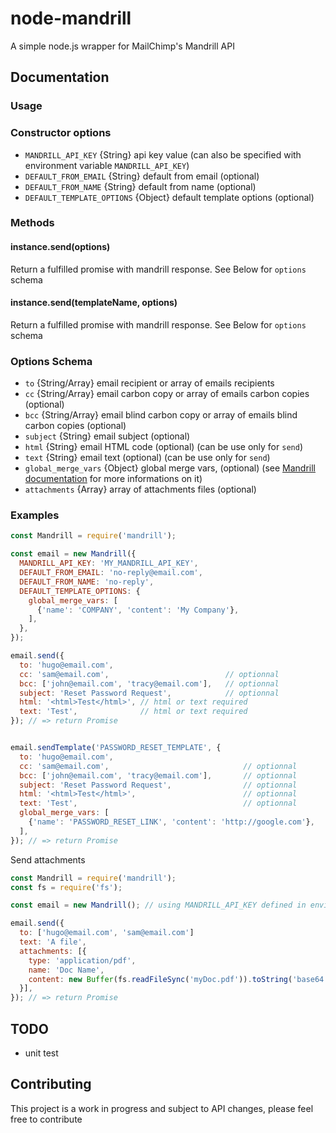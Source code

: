 # node-mandrill
A simple node.js wrapper for MailChimp's Mandrill API

## Documentation

### Usage

### Constructor options

* `MANDRILL_API_KEY`          {String} api key value (can also be specified with environment variable `MANDRILL_API_KEY`)
* `DEFAULT_FROM_EMAIL`        {String} default from email (optional)
* `DEFAULT_FROM_NAME`         {String} default from name (optional)
* `DEFAULT_TEMPLATE_OPTIONS`  {Object} default template options (optional)


### Methods

#### instance.send(options)

Return a fulfilled promise with mandrill response. See Below for `options` schema

#### instance.send(templateName, options)

Return a fulfilled promise with mandrill response. See Below for `options` schema


### Options Schema

* `to` {String/Array} email recipient or array of emails recipients
* `cc` {String/Array} email carbon copy or array of emails carbon copies (optional)
* `bcc` {String/Array} email blind carbon copy or array of emails blind carbon copies (optional)
* `subject` {String} email subject (optional)
* `html` {String} email HTML code (optional) (can be use only for `send`)
* `text` {String} email text (optional) (can be use only for `send`)
* `global_merge_vars` {Object} global merge vars, (optional) (see [Mandrill documentation](https://mandrillapp.com/api/docs/messages.nodejs.html) for more informations on it)
* `attachments` {Array} array of attachments files (optional)

### Examples

```javascript
const Mandrill = require('mandrill');

const email = new Mandrill({
  MANDRILL_API_KEY: 'MY_MANDRILL_API_KEY',
  DEFAULT_FROM_EMAIL: 'no-reply@email.com',
  DEFAULT_FROM_NAME: 'no-reply',
  DEFAULT_TEMPLATE_OPTIONS: {
    global_merge_vars: [
      {'name': 'COMPANY', 'content': 'My Company'},
    ],
  },
});

email.send({
  to: 'hugo@email.com',
  cc: 'sam@email.com',                          // optionnal
  bcc: ['john@email.com', 'tracy@email.com'],   // optionnal
  subject: 'Reset Password Request',            // optionnal
  html: '<html>Test</html>', // html or text required
  text: 'Test',              // html or text required
}); // => return Promise


email.sendTemplate('PASSWORD_RESET_TEMPLATE', {
  to: 'hugo@email.com',
  cc: 'sam@email.com',                              // optionnal
  bcc: ['john@email.com', 'tracy@email.com'],       // optionnal
  subject: 'Reset Password Request',                // optionnal
  html: '<html>Test</html>',                        // optionnal
  text: 'Test',                                     // optionnal
  global_merge_vars: [
    {'name': 'PASSWORD_RESET_LINK', 'content': 'http://google.com'},
  ],
}); // => return Promise

```

Send attachments
```javascript
const Mandrill = require('mandrill');
const fs = require('fs');

const email = new Mandrill(); // using MANDRILL_API_KEY defined in environment variable

email.send({
  to: ['hugo@email.com', 'sam@email.com']
  text: 'A file',
  attachments: [{
    type: 'application/pdf',
    name: 'Doc Name',
    content: new Buffer(fs.readFileSync('myDoc.pdf')).toString('base64'),
  }],
}); // => return Promise


```


## TODO

* unit test


## Contributing

This project is a work in progress and subject to API changes, please feel free to contribute
